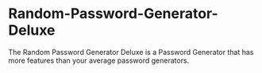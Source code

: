 # Random-Password-Generator-Deluxe
The Random Password Generator Deluxe is a Password Generator that has more features than your average password generators.
